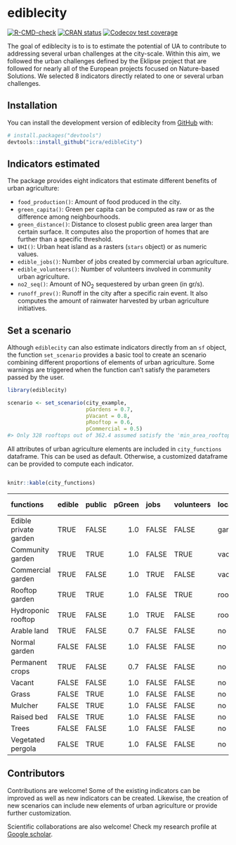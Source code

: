 
<!-- README.md is generated from README.Rmd. Please edit that file -->

# ediblecity

<!-- badges: start -->

[![R-CMD-check](https://github.com/icra/edibleCity/actions/workflows/R-CMD-check.yaml/badge.svg)](https://github.com/icra/edibleCity/actions/workflows/R-CMD-check.yaml)
[![CRAN
status](https://www.r-pkg.org/badges/version/ediblecity)](https://CRAN.R-project.org/package=ediblecity)
[![Codecov test
coverage](https://codecov.io/gh/icra/edibleCity/branch/master/graph/badge.svg)](https://app.codecov.io/gh/icra/edibleCity?branch=master)
<!-- badges: end -->

The goal of ediblecity is to is to estimate the potential of UA to
contribute to addressing several urban challenges at the city-scale.
Within this aim, we followed the urban challenges defined by the Eklipse
project that are followed for nearly all of the European projects
focused on Nature-based Solutions. We selected 8 indicators directly
related to one or several urban challenges.

## Installation

You can install the development version of ediblecity from
[GitHub](https://github.com/) with:

``` r
# install.packages("devtools")
devtools::install_github("icra/edibleCity")
```

## Indicators estimated

The package provides eight indicators that estimate different benefits
of urban agriculture:

-   `food_production()`: Amount of food produced in the city.
-   `green_capita()`: Green per capita can be computed as raw or as the
    difference among neighbourhoods.
-   `green_distance()`: Distance to closest public green area larger
    than certain surface. It computes also the proportion of homes that
    are further than a specific threshold.
-   `UHI()`: Urban heat island as a rasters (`stars` object) or as
    numeric values.
-   `edible_jobs()`: Number of jobs created by commercial urban
    agriculture.
-   `edible_volunteers()`: Number of volunteers involved in community
    urban agriculture.
-   `no2_seq()`: Amount of NO<sub>2</sub> sequestered by urban green (in
    gr/s).
-   `runoff_prev()`: Runoff in the city after a specific rain event. It
    also computes the amount of rainwater harvested by urban agriculture
    initiatives.

## Set a scenario

Although `ediblecity` can also estimate indicators directly from an `sf`
object, the function `set_scenario` provides a basic tool to create an
scenario combining different proportions of elements of urban
agriculture. Some warnings are triggered when the function can’t satisfy
the parameters passed by the user.

``` r
library(ediblecity)

scenario <- set_scenario(city_example,
                         pGardens = 0.7,
                         pVacant = 0.8,
                         pRooftop = 0.6,
                         pCommercial = 0.5)
#> Only 328 rooftops out of 362.4 assumed satisfy the 'min_area_rooftop'
```

All attributes of urban agriculture elements are included in
`city_functions` dataframe. This can be used as default. Otherwise, a
customized dataframe can be provided to compute each indicator.

``` r

knitr::kable(city_functions)
```

| functions             | edible | public | pGreen | jobs  | volunteers | location | no2_seq1 | no2_seq2 | food1 | food2 | CN1 | CN2 | water_storage1 | water_storage2 | water_storage | …17 | …18 | …19 |
|:----------------------|:-------|:-------|-------:|:------|:-----------|:---------|---------:|---------:|------:|------:|----:|----:|---------------:|---------------:|:--------------|:----|----:|----:|
| Edible private garden | TRUE   | FALSE  |    1.0 | FALSE | FALSE      | garden   |     0.07 |     0.09 |   0.2 |   6.6 |  85 |  88 |              0 |             10 | TRUE          | NA  |  67 |  81 |
| Community garden      | TRUE   | TRUE   |    1.0 | FALSE | TRUE       | vacant   |     0.07 |     0.09 |   0.2 |   2.2 |  85 |  88 |              0 |             10 | TRUE          | NA  |  67 |  81 |
| Commercial garden     | TRUE   | FALSE  |    1.0 | TRUE  | FALSE      | vacant   |     0.07 |     0.09 |   4.0 |   6.6 |  85 |  85 |              0 |             10 | TRUE          | NA  |  67 |  78 |
| Rooftop garden        | TRUE   | TRUE   |    1.0 | FALSE | TRUE       | rooftop  |     0.07 |     0.07 |   0.2 |   2.2 |  67 |  88 |              0 |             10 | TRUE          | NA  |  67 |  81 |
| Hydroponic rooftop    | TRUE   | FALSE  |    1.0 | TRUE  | FALSE      | rooftop  |     0.07 |     0.07 |   9.0 |  19.0 |  98 |  98 |              0 |             10 | TRUE          | NA  |  98 |  98 |
| Arable land           | TRUE   | FALSE  |    0.7 | FALSE | FALSE      | no       |     0.00 |     0.07 |   4.0 |   6.6 |  85 |  88 |              0 |              0 | FALSE         | NA  |  67 |  81 |
| Normal garden         | FALSE  | FALSE  |    1.0 | FALSE | FALSE      | no       |     0.07 |     0.07 |   1.0 |   1.0 |  74 |  86 |              0 |             10 | TRUE          | NA  |  39 |  89 |
| Permanent crops       | TRUE   | FALSE  |    0.7 | FALSE | FALSE      | no       |     0.09 |     0.09 |   4.0 |   6.6 |  65 |  77 |              0 |              0 | FALSE         | NA  |  48 |  67 |
| Vacant                | FALSE  | FALSE  |    1.0 | FALSE | FALSE      | no       |     0.07 |     0.09 |   1.0 |   1.0 |  74 |  87 |              0 |              0 | FALSE         | NA  |  62 |  80 |
| Grass                 | FALSE  | TRUE   |    1.0 | FALSE | FALSE      | no       |     0.07 |     0.07 |   1.0 |   1.0 |  74 |  86 |              0 |              0 | FALSE         | NA  |  39 |  79 |
| Mulcher               | FALSE  | TRUE   |    1.0 | FALSE | FALSE      | no       |     0.00 |     0.00 |   1.0 |   1.0 |  88 |  88 |              0 |              0 | FALSE         | NA  |  88 |  88 |
| Raised bed            | FALSE  | TRUE   |    1.0 | FALSE | FALSE      | no       |     0.07 |     0.07 |   1.0 |   1.0 |  67 |  88 |              0 |              0 | FALSE         | NA  |  67 |  81 |
| Trees                 | FALSE  | FALSE  |    1.0 | FALSE | FALSE      | no       |     0.11 |     0.11 |   1.0 |   1.0 |  70 |  77 |              0 |              0 | FALSE         | NA  |  30 |  77 |
| Vegetated pergola     | FALSE  | TRUE   |    1.0 | FALSE | FALSE      | no       |     0.07 |     0.07 |   1.0 |   1.0 |  98 |  98 |              0 |              0 | FALSE         | NA  |  98 |  98 |

## Contributors

Contributions are welcome! Some of the existing indicators can be
improved as well as new indicators can be created. Likewise, the
creation of new scenarios can include new elements of urban agriculture
or provide further customization.

Scientific collaborations are also welcome! Check my research profile at
[Google
scholar](https://scholar.google.com/citations?user=zP9DBLMAAAAJ&hl=ca).
